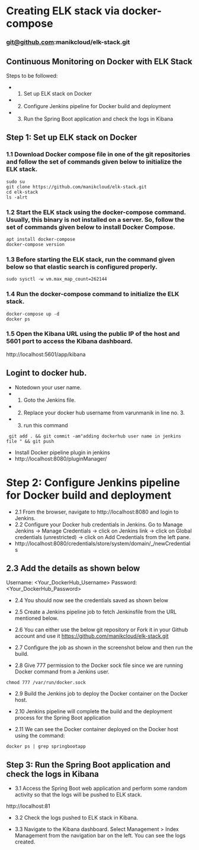 # Creating ELK stack via docker-compose

### git@github.com:manikcloud/elk-stack.git


## Continuous Monitoring on Docker with ELK Stack


Steps to be followed:
- 1.	Set up ELK stack on Docker
- 2.	Configure Jenkins pipeline for Docker build and deployment
- 3.	Run the Spring Boot application and check the logs in Kibana

## Step 1: Set up ELK stack on Docker


### 1.1	Download Docker compose file in one of the git repositories and follow the set of commands given below to initialize the ELK stack.

```
sudo su
git clone https://github.com/manikcloud/elk-stack.git
cd elk-stack
ls -alrt
```
### 1.2	Start the ELK stack using the docker-compose command. Usually, this binary is not installed on a server. So, follow the set of commands given below to install Docker Compose.

```
apt install docker-compose
docker-compose version
```

### 1.3	Before starting the ELK stack, run the command given below so that elastic search is configured properly.
```
sudo sysctl -w vm.max_map_count=262144
```
### 1.4	Run the docker-compose command to initialize the ELK stack.

```
docker-compose up -d
docker ps
```
 
### 1.5	Open the Kibana URL using the public IP of the host and 5601 port to access the Kibana dashboard.

http://localhost:5601/app/kibana

## Logint to docker hub. 
- Notedown your user name.
- 1. Goto the Jenkins file.
- 2. Replace your docker hub username from varunmanik in line no. 3.
- 3. run this command 
```
 git add . && git commit -am"adding dockerhub user name in jenkins file " && git push 

```
- Install Docker pipeline plugin in jenkins 
- http://localhost:8080/pluginManager/

# Step 2: Configure Jenkins pipeline for Docker build and deployment

- 2.1	From the browser, navigate to http://localhost:8080 and login to Jenkins.
- 2.2	Configure your Docker hub credentials in Jenkins. Go to Manage Jenkins -> Manage Credentials -> click on Jenkins link -> click on Global credentials (unrestricted) -> click on Add Credentials from the left pane.
- http://localhost:8080/credentials/store/system/domain/_/newCredentials 
## 2.3	Add the details as shown below
Username: <Your_DockerHub_Username>
Password: <Your_DockerHub_Password>
 
- 2.4	You should now see the credentials saved as shown below
 
- 2.5	Create a Jenkins pipeline job to fetch Jenkinsfile from the URL mentioned below.  
- 2.6	You can either use the below git repository or Fork it in your Github account and use it
https://github.com/manikcloud/elk-stack.git

- 2.7	Configure the job as shown in the screenshot below and then run the build. 

 
- 2.8	Give 777 permission to the Docker sock file since we are running Docker command from a Jenkins user.
```
chmod 777 /var/run/docker.sock
```
 
- 2.9	Build the Jenkins job to deploy the Docker container on the Docker host. 

- 2.10	Jenkins pipeline will complete the build and the deployment process for the Spring Boot application
 
 
- 2.11	We can see the Docker container deployed on the Docker host using the command:

```
docker ps | grep springbootapp
```

## Step 3: Run the Spring Boot application and check the logs in Kibana

- 3.1	Access the Spring Boot web application and perform some random activity so that the logs will be pushed to ELK stack.

http://localhost:81
 
- 3.2	Check the logs pushed to ELK stack in Kibana.

- 3.3	Navigate to the Kibana dashboard. Select Management > Index Management from the navigation bar on the left. You can see the logs created.

 


